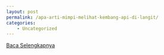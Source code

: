 ```yaml
---
layout: post
permalink: /apa-arti-mimpi-melihat-kembang-api-di-langit/
categories:
    - Uncategorized
---
```


[Baca Selengkapnya](/03)